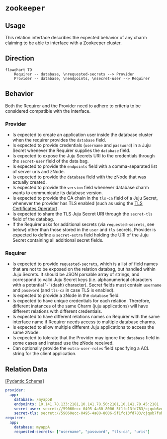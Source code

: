 # `zookeeper`

## Usage

This relation interface describes the expected behavior of any charm claiming to be able to interface with a Zookeeper cluster.

## Direction

```mermaid
flowchart TD
    Requirer -- database, \nrequested-secrets --> Provider
    Provider -- database, \nendpoints, \nsecret-user --> Requirer
```

## Behavior

Both the Requirer and the Provider need to adhere to criteria to be considered compatible with the interface.

### Provider

- Is expected to create an application user inside the database cluster when the requirer provides the `database` field.
- Is expected to provide credentials (`username` and `password`) in a Juju Secret whenever the Requirer supplies the `database` field.
- Is expected to expose the Juju Secrets URI to the credentials through the `secret-user` field of the data bag.
- Is expected to provide the `endpoints` field with a comma-separated list of server uris and zNode.
- Is expected to provide the `database` field with the zNode that was actually created.
- Is expected to provide the `version` field whenever database charm wants to communicate its database version.
- Is expected to provide the CA chain in the `tls-ca` field of a Juju Secret, whenever the provider has TLS enabled (such as using the [TLS Certificates Operator](https://github.com/canonical/tls-certificates-operator)).
- Is expected to share the TLS Juju Secret URI through the `secret-tls` field of the databag.
- If the Requirer asks for additional secrets (via `requested-secrets`, see below) other than those stored in the `user` and `tls` secrets, Provider is expected to define a `secret-extra` field holding the URI of the Juju Secret containing all additional secret fields.

### Requirer

- Is expected to provide `requested-secrets`, which is a list of field names that are not to be exposed on the relation databag, but handled within Juju Secrets. It should be JSON parsable array of strings, and correspond to valid Juju Secret keys (i.e. alphanumerical characters with a potential '-' (dash) character). Secret fields must contain `username` and `password` (and `tls-ca` in case TLS is enabled).
- Is expected to provide a zNode in the `database` field.
- Is expected to have unique credentials for each relation. Therefore, different instances of the same Charm (juju applications) will have different relations with different credentials.
- Is expected to have different relations names on Requirer with the same interface name if Requirer needs access to multiple database charms.
- Is expected to allow multiple different Juju applications to access the same zNode.
- Is expected to tolerate that the Provider may ignore the `database` field in some cases and instead use the zNode received.
- Can optionally provide the `extra-user-roles` field specifying a ACL string for the client application.

## Relation Data

[\[Pydantic Schema\]](./schema.py)


```yaml
provider:
  app: 
    database: /myappB
    endpoints: 10.141.78.133:2181,10.141.78.50:2181,10.141.78.45:2181
    secret-user: secret://59060ecc-0495-4a80-8006-5f1fc13fd783/cjqub6vubg2s77p3nio0
    secret-tls: secret://59060ecc-0495-4a80-8006-5f1fc13fd783/cjqub7fubg2s77p3niog
requirer:
  app: 
    database: myappA
    requested-secrets: ["username", "password", "tls-ca", "uris"]
```
